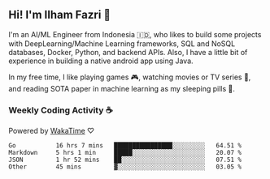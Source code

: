 ## Hi! I'm Ilham Fazri 👋

I'm an AI/ML Engineer from Indonesia 🇮🇩, who likes to build some projects with DeepLearning/Machine Learning frameworks, SQL and NoSQL databases, Docker, Python, and backend APIs. Also, I have a little bit of experience in building a native android app using Java.


In my free time, I like playing games 🎮, watching movies or TV series 🍿, and reading SOTA paper in machine learning as my sleeping pills 💊. 

### Weekly Coding Activity ☕
Powered by [WakaTime](https://wakatime.com/) ♡
<!--START_SECTION:waka-->

```text
Go           16 hrs 7 mins   ████████████████░░░░░░░░░   64.51 %
Markdown     5 hrs 1 min     █████░░░░░░░░░░░░░░░░░░░░   20.07 %
JSON         1 hr 52 mins    ██░░░░░░░░░░░░░░░░░░░░░░░   07.51 %
Other        45 mins         ▓░░░░░░░░░░░░░░░░░░░░░░░░   03.05 %
```

<!--END_SECTION:waka-->
